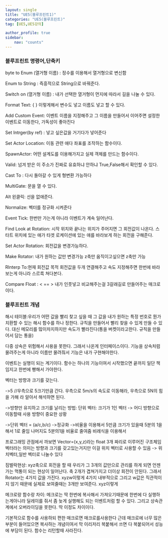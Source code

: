 ```yaml
---
layout: single
title: "UE5(블루프린트1)"
categories: "UE5(블루프린트)"
tag: [UE5,UE5강의]

author_profile: true
sidebar:
    nav: "counts"
---
```

### 블루프린트 명령어,단축키

byte to Enum  (열거형 이름) : 정수를 이용해서 열거형으로 변신함

Enum to String : 즉흥적으로 String으로 바꿔준다.

Switch on (열거형 이름) : 내가 선택한 열거형이 먼지에 따라서 길을 나눌 수 있다.

Format Text: { } 이렇게해서 변수도 넣고 이름도 넣고 할 수 있다.

Add Custom Event: 이벤트 이름을 지정해주고 그 이름을 만들어서 이어주면 설정한 이벤트로 이동한다, 가독성이 좋아진다

Set Intrger(by ref) : 넣고 싶은값을 거기다가 넣어준다

Set Actor Location: 이동 관련 애다 좌표를 조작하는 함수이다.

SpawnActor: 어떤 설계도를 이용해가지고 실제 객체를 만드는 함수이다.

Valid: 넘겨 받은 이 주소가 진짜로 유효하냐 안하냐 True,False해서 확인할 수 있다.

Cast To : 다시 돌아갈 수 있게 형변환 가능하다

MultiGate: 문을 열 수 있다.

Alt 왼클릭: 선을 없애준다.

Normalize: 벡터를 정규화 시켜준다

Event Tick: 한번만 가는게 아니라 이벤트가 계속 일어난다.

Find Look at Rotation: 시작 위치와 끝나는 위치가 주어지면 그 회전값이 나온다. 스타트 위치에 있는 애가 타겟 로케이션에 있는 애를 바라보게 하는 회전을 구해준다.

Set Actor Rotation: 회전값을 변경가능하다.

Make Rotator: 내가 원하는 값만 변경가능 z축만 움직이고싶으면 z축만 가능

RInterp To:현재 회전값 목적 회전값을 두개 연결해주고 속도 지정해주면 한번에 바라보는게 아니라 스르륵 쳐다본다.

Compare Float : < == > 내가 인풋넣고 비교해주는걸 3갈래길로 만들어주는 매크로이다.

### 블루프린트 개념

해시 테이블:우리가 어떤 값을 빨리 찾고 싶을 때 그 값을 내가 원하는 특정 번호로 뭔가 치환할 수 있는 해시 함수를 하나 정한다. 규칙을 만들어서 빨리 찾을 수 있게 만들 수 있다. 대신 메모리를 많이차지하지만 속도가 빨라진다(통을 버켓이라고한다. 규칙을 만들어서 담는 통을)



다중 상속은 위험해서 사용을 못한다. 그래서 나온게 인터페이스이다. 기능을 상속처럼 물려주는게 아니라 이름만 물려줘서 기능은 내가 구현해야한다.



이벤트는 실행이 되는 계기이다. 함수는 하나의 기능이여서 시작했으면 끝까지 일단 책임지고 한번에 빵해서 가야한다.



벡터는 방향과 크기를 갖는다.

->5 //우측으로 5크기만큼 간다. 우측으로 5m/s의 속도로 이동해라, 우측으로 5N의 힘을 가해 라 알아서 해석하면 된다.

->방향만 유지하고 크기를 날리는 방법: 단위 벡터: 크기가 1인 벡터 -> 어디 방향으로 이동할때 사용 방향이 중요한 상황

->단위 벡터 = (a/c,b/c) ->정규화 ->비율을 이용해서 5만큼 크기가 있을때 5분의 1을 해서 1로 줄임 나머지도 5분의1을 비율로 줄여줌 비례식을 이용해서



프로그래밍 관점에서 까보면 Vector=(x,y,z)라는 float 3개 짜리로 이루어진 구조체임 벡터라는 의미는 방향과 크기를 갖고있는거지만 이걸 위치 벡터로 사용할 수 있음 -> 위치벡터,일반 벡터로 나눌수 있다



짐벌락현상: xyz축으로 회전을 할 때 우리가 그 3개의 값만으로 관리를 하게 되면 언젠가는 먹통이 되는 현상이 일어난다. 축 2개가 겹쳐가지고 더이상 회전이 안된다. 그래서 Rotator는 4가지 값을 가진다. xyzw이렇게 4가지 내부적으로 그리고 w값은 직관적이지 않기 때문에 실제로 보여줄때는 3개만 보여준다. xyz이렇게



메크로랑 함수랑 차이: 메크로는 딱 한번에 복사해서 가져오기때문에 한번에 다 실행하는게아니라 딜레이를 줘서 좀 늦게 실행해도 되는 이벤트처럼 할 수 있다. 그리고 상속관계에서 오버라이딩을 못한다. 딱 이정도 차이이다.



기본적으로 함수를 사용하되 편한 매크로면 매크로를사용한다 근데 매크로에 너무 많은 부분이 들어있으면 복사하는 개념이여서 막 이리저리 복붙해서 쓰면 다 복붙되어서 성능에 부담이 된다. 함수는 리턴할때 사라진다.




